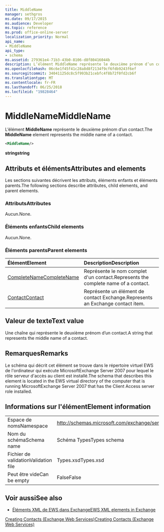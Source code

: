 ```yaml
---
title: MiddleName
manager: sethgros
ms.date: 09/17/2015
ms.audience: Developer
ms.topic: reference
ms.prod: office-online-server
localization_priority: Normal
api_name:
- MiddleName
api_type:
- schema
ms.assetid: 279361e4-71b3-43b0-8106-d8f80416044b
description: L’élément MiddleName représente le deuxième prénom d’un contact.
ms.openlocfilehash: 06c6e1f45f41c28a8d8f2134f9cf6fdb9243f6ef
ms.sourcegitcommit: 34041125dc8c5f993b21cebfc4f8b72f0fd2cb6f
ms.translationtype: MT
ms.contentlocale: fr-FR
ms.lasthandoff: 06/25/2018
ms.locfileid: "19828464"
---
```

# <a name="middlename"></a><span data-ttu-id="531b3-103">MiddleName</span><span class="sxs-lookup"><span data-stu-id="531b3-103">MiddleName</span></span>

<span data-ttu-id="531b3-104">L’élément **MiddleName** représente le deuxième prénom d’un contact.</span><span class="sxs-lookup"><span data-stu-id="531b3-104">The **MiddleName** element represents the middle name of a contact.</span></span> 
  
```xml
<MiddleName/>
```

 <span data-ttu-id="531b3-105">**string**</span><span class="sxs-lookup"><span data-stu-id="531b3-105">**string**</span></span>
## <a name="attributes-and-elements"></a><span data-ttu-id="531b3-106">Attributs et éléments</span><span class="sxs-lookup"><span data-stu-id="531b3-106">Attributes and elements</span></span>

<span data-ttu-id="531b3-107">Les sections suivantes décrivent les attributs, éléments enfants et éléments parents.</span><span class="sxs-lookup"><span data-stu-id="531b3-107">The following sections describe attributes, child elements, and parent elements.</span></span>
  
### <a name="attributes"></a><span data-ttu-id="531b3-108">Attributs</span><span class="sxs-lookup"><span data-stu-id="531b3-108">Attributes</span></span>

<span data-ttu-id="531b3-109">Aucun.</span><span class="sxs-lookup"><span data-stu-id="531b3-109">None.</span></span>
  
### <a name="child-elements"></a><span data-ttu-id="531b3-110">Éléments enfants</span><span class="sxs-lookup"><span data-stu-id="531b3-110">Child elements</span></span>

<span data-ttu-id="531b3-111">Aucun.</span><span class="sxs-lookup"><span data-stu-id="531b3-111">None.</span></span>
  
### <a name="parent-elements"></a><span data-ttu-id="531b3-112">Éléments parents</span><span class="sxs-lookup"><span data-stu-id="531b3-112">Parent elements</span></span>

|<span data-ttu-id="531b3-113">**Élément**</span><span class="sxs-lookup"><span data-stu-id="531b3-113">**Element**</span></span>|<span data-ttu-id="531b3-114">**Description**</span><span class="sxs-lookup"><span data-stu-id="531b3-114">**Description**</span></span>|
|:-----|:-----|
|[<span data-ttu-id="531b3-115">CompleteName</span><span class="sxs-lookup"><span data-stu-id="531b3-115">CompleteName</span></span>](completename.md) <br/> |<span data-ttu-id="531b3-116">Représente le nom complet d'un contact.</span><span class="sxs-lookup"><span data-stu-id="531b3-116">Represents the complete name of a contact.</span></span>  <br/> |
|[<span data-ttu-id="531b3-117">Contact</span><span class="sxs-lookup"><span data-stu-id="531b3-117">Contact</span></span>](contact.md) <br/> |<span data-ttu-id="531b3-118">Représente un élément de contact Exchange.</span><span class="sxs-lookup"><span data-stu-id="531b3-118">Represents an Exchange contact item.</span></span>  <br/> |
   
## <a name="text-value"></a><span data-ttu-id="531b3-119">Valeur de texte</span><span class="sxs-lookup"><span data-stu-id="531b3-119">Text value</span></span>

<span data-ttu-id="531b3-120">Une chaîne qui représente le deuxième prénom d’un contact.</span><span class="sxs-lookup"><span data-stu-id="531b3-120">A string that represents the middle name of a contact.</span></span>
  
## <a name="remarks"></a><span data-ttu-id="531b3-121">Remarques</span><span class="sxs-lookup"><span data-stu-id="531b3-121">Remarks</span></span>

<span data-ttu-id="531b3-122">Le schéma qui décrit cet élément se trouve dans le répertoire virtuel EWS de l'ordinateur qui exécute MicrosoftExchange Server 2007 pour lequel le rôle serveur d'accès au client est installé.</span><span class="sxs-lookup"><span data-stu-id="531b3-122">The schema that describes this element is located in the EWS virtual directory of the computer that is running MicrosoftExchange Server 2007 that has the Client Access server role installed.</span></span>
  
## <a name="element-information"></a><span data-ttu-id="531b3-123">Informations sur l'élément</span><span class="sxs-lookup"><span data-stu-id="531b3-123">Element information</span></span>

|||
|:-----|:-----|
|<span data-ttu-id="531b3-124">Espace de noms</span><span class="sxs-lookup"><span data-stu-id="531b3-124">Namespace</span></span>  <br/> |http://schemas.microsoft.com/exchange/services/2006/types  <br/> |
|<span data-ttu-id="531b3-125">Nom du schéma</span><span class="sxs-lookup"><span data-stu-id="531b3-125">Schema name</span></span>  <br/> |<span data-ttu-id="531b3-126">Schéma Types</span><span class="sxs-lookup"><span data-stu-id="531b3-126">Types schema</span></span>  <br/> |
|<span data-ttu-id="531b3-127">Fichier de validation</span><span class="sxs-lookup"><span data-stu-id="531b3-127">Validation file</span></span>  <br/> |<span data-ttu-id="531b3-128">Types.xsd</span><span class="sxs-lookup"><span data-stu-id="531b3-128">Types.xsd</span></span>  <br/> |
|<span data-ttu-id="531b3-129">Peut être vide</span><span class="sxs-lookup"><span data-stu-id="531b3-129">Can be empty</span></span>  <br/> |<span data-ttu-id="531b3-130">False</span><span class="sxs-lookup"><span data-stu-id="531b3-130">False</span></span>  <br/> |
   
## <a name="see-also"></a><span data-ttu-id="531b3-131">Voir aussi</span><span class="sxs-lookup"><span data-stu-id="531b3-131">See also</span></span>



- [<span data-ttu-id="531b3-132">Éléments XML de EWS dans Exchange</span><span class="sxs-lookup"><span data-stu-id="531b3-132">EWS XML elements in Exchange</span></span>](ews-xml-elements-in-exchange.md)


[<span data-ttu-id="531b3-133">Creating Contacts (Exchange Web Services)</span><span class="sxs-lookup"><span data-stu-id="531b3-133">Creating Contacts (Exchange Web Services)</span></span>](http://msdn.microsoft.com/library/4845917e-70d1-481c-bbd7-011ec6571789%28Office.15%29.aspx)

